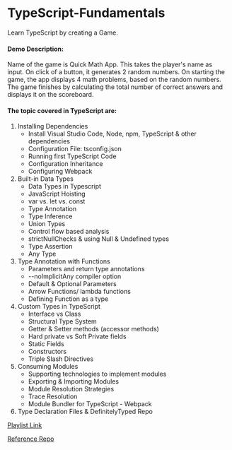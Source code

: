 # TypeScript-Fundamentals
Learn TypeScript by creating a Game. 

#### Demo Description: 
Name of the game is Quick Math App. This takes the player's name as input. On click of a button, it generates 2 random    numbers. On starting the game, the app displays 4 math problems, based on the random numbers. The game finishes by calculating the total number of correct answers and displays it on the scoreboard.

#### The topic covered in TypeScript are:
1. Installing Dependencies
    - Install Visual Studio Code, Node, npm, TypeScript & other dependencies
    - Configuration File: tsconfig.json
    - Running first TypeScript Code
    - Configuration Inheritance
    - Configuring Webpack
2. Built-in Data Types
    - Data Types in Typescript
    - JavaScript Hoisting
    - var vs. let vs. const
    - Type Annotation
    - Type Inference
    - Union Types
    - Control flow based analysis
    - strictNullChecks & using Null & Undefined types
    - Type Assertion
    -  Any Type
3. Type Annotation with Functions
    - Parameters and return type annotations
    - --noImplicitAny compiler option
    - Default & Optional Parameters
    - Arrow Functions/ lambda functions
    - Defining Function as a type
4. Custom Types in TypeScript
    - Interface vs Class
    - Structural Type System
    - Getter & Setter methods (accessor methods)
    - Hard private vs Soft Private fields
    - Static Fields
    - Constructors
    - Triple Slash Directives
5. Consuming Modules
    - Supporting technologies to implement modules
    - Exporting & Importing Modules
    - Module Resolution Strategies
    - Trace Resolution
    - Module Bundler for TypeScript - Webpack
6. Type Declaration Files & DefinitelyTyped Repo

[Playlist Link](https://youtube.com/playlist?list=PLlxmoA0rQ-Lwo0Xr_qUzsPGsiG_rz2fdP)

[Reference Repo](https://github.com/smartherd/TypeScript-Fudamentals)